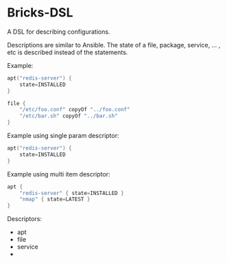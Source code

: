 # Bricks-DSL
A DSL for describing configurations.

Descriptions are similar to Ansible. The state of a file, package, service, ... , etc is described instead of the statements.

Example:
```kotlin
apt("redis-server") {
    state=INSTALLED
}

file {
    "/etc/foo.conf" copyOf "../foo.conf"
    "/etc/bar.sh" copyOf "../bar.sh"
}
```

Example using single param descriptor:

```kotlin
apt("redis-server") {
    state=INSTALLED
}
```

Example using multi item descriptor:
```kotlin
apt {
    "redis-server" { state=INSTALLED }
    "nmap" { state=LATEST }
}
```

Descriptors:
- apt
- file
- service
- 